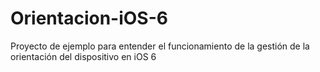 Orientacion-iOS-6
=================

Proyecto de ejemplo para entender el funcionamiento de la gestión de la orientación del dispositivo en iOS 6
